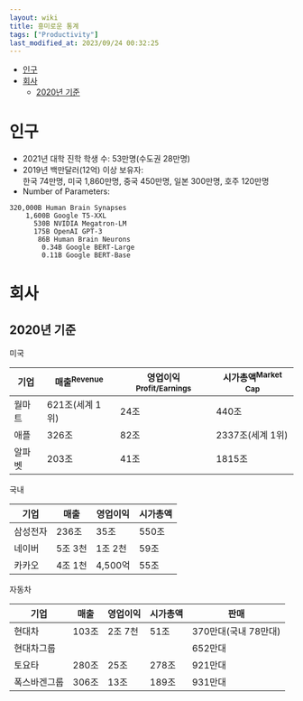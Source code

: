 ```yaml
---
layout: wiki 
title: 흥미로운 통계
tags: ["Productivity"]
last_modified_at: 2023/09/24 00:32:25
---
```


<!-- TOC -->

- [인구](#인구)
- [회사](#회사)
  - [2020년 기준](#2020년-기준)

<!-- /TOC -->

# 인구
- 2021년 대학 진학 학생 수: 53만명(수도권 28만명)
- 2019년 백만달러(12억) 이상 보유자:  
한국 74만명, 미국 1,860만명, 중국 450만명, 일본 300만명, 호주 120만명
- Number of Parameters:  
```
320,000B Human Brain Synapses
    1,600B Google T5-XXL
      530B NVIDIA Megatron-LM
      175B OpenAI GPT-3
       86B Human Brain Neurons
        0.34B Google BERT-Large
        0.11B Google BERT-Base
```

# 회사
## 2020년 기준
미국

| 기업 | 매출<sup>Revenue</sup> |영업이익<sup>Profit/Earnings</sup>| 시가총액<sup>Market Cap</sup> | 
| --- | --- | ------ | -- |
| 월마트 | 621조(세계 1위) | 24조 | 440조 |
| 애플 | 326조 | 82조 | 2337조(세계 1위) |
| 알파벳 | 203조 | 41조 | 1815조 |

국내

| 기업 | 매출 | 영업이익 | 시가총액 |
| --- | --- | ------ | ------ |
| 삼성전자 | 236조 | 35조 | 550조 |
| 네이버 | 5조 3천 | 1조 2천 | 59조 |
| 카카오 | 4조 1천 | 4,500억 | 55조 |

자동차

| 기업 | 매출 | 영업이익 | 시가총액 | 판매 |
| --- | --- | ------ | ------ | --- |
| 현대차 | 103조 | 2조 7천 | 51조 | 370만대(국내 78만대) |
| 현대차그룹 |  |  |  | 652만대 |
| 토요타 | 280조 | 25조 | 278조 | 921만대 |
| 폭스바겐그룹 | 306조 | 13조 | 189조 | 931만대 |

